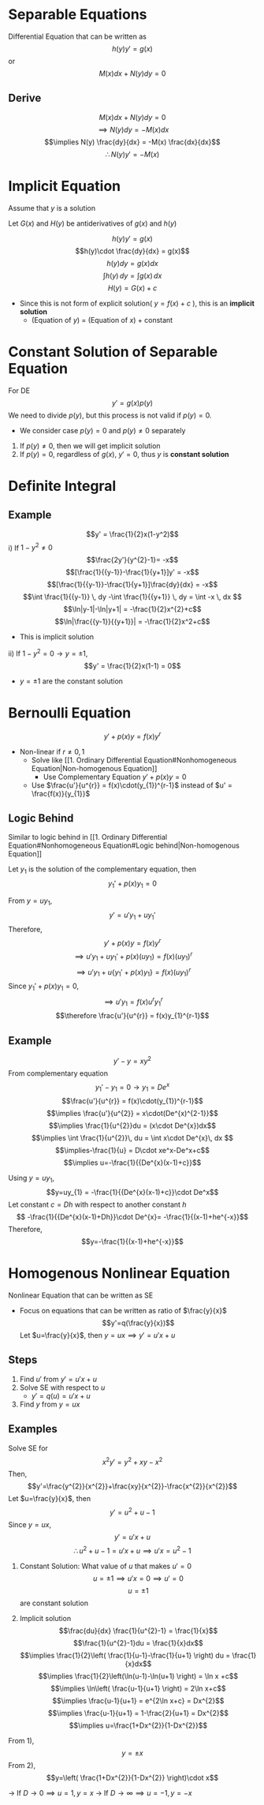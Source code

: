 # Separable Equations

Differential Equation that can be written as 
$$h(y)y' = g(x)$$
or
$$M(x)dx+N(y)dy=0$$
## Derive
$$M(x)dx+N(y)dy=0$$
$$\implies N(y)dy = -M(x)dx$$
$$\implies N(y) \frac{dy}{dx} = -M(x) \frac{dx}{dx}$$
$$\therefore N(y)y' = -M(x)$$
# Implicit Equation
Assume that $y$ is a solution

Let $G(x)$ and $H(y)$ be antiderivatives of $g(x)$ and $h(y)$

$$h(y)y' = g(x)$$
$$h(y)\cdot \frac{dy}{dx} = g(x)$$
$$h(y)dy = g(x)dx$$
$$\int h(y) \, dy  = \int g(x) \, dx $$
$$H(y) = G(x)+c$$
- Since this is not form of explicit solution( $y=f(x)+c$ ), this is an **implicit solution**
	- (Equation of $y$) = (Equation of $x$) + constant

# Constant Solution of Separable Equation
For DE
$$y' = g(x)p(y)$$
We need to divide $p(y)$, but this process is not valid if $p(y)=0$.
- We consider case $p(y)=0$ and $p(y)\neq 0$ separately

1. If $p(y)\neq 0$, then we will get implicit solution
2. If $p(y)=0$, regardless of $g(x)$, $y'=0$, thus $y$ is **constant solution**

# Definite Integral


## Example
$$y' = \frac{1}{2}x(1-y^2)$$
i) If $1-y^2\neq 0$
$$\frac{2y'}{y^{2}-1}= -x$$
$$[\frac{1}{{y-1}}-\frac{1}{y+1}]y' = -x$$
$$[\frac{1}{{y-1}}-\frac{1}{y+1}]\frac{dy}{dx} = -x$$
$$\int \frac{1}{{y-1}} \, dy -\int \frac{1}{{y+1}} \, dy  = \int -x \, dx $$
$$\ln|y-1|-\ln|y+1| = -\frac{1}{2}x^{2}+c$$
$$\ln|\frac{{y-1}}{{y+1}}| = -\frac{1}{2}x^2+c$$
- This is implicit solution

ii) If $1-y^{2}=0\longrightarrow y=\pm 1$, 
$$y' = \frac{1}{2}x(1-1) = 0$$
- $y=\pm 1$ are the constant solution



# Bernoulli Equation

$$y'+p(x)y = f(x)y^r$$
- Non-linear if $r\neq0,1$
	- Solve like [[1. Ordinary Differential Equation#Nonhomogeneous Equation|Non-homogenous Equation]]
		- Use Complementary Equation $y'+p(x)y=0$
	- Use $\frac{u'}{u^{r}} = f(x)\cdot(y_{1})^{r-1}$ instead of $u' = \frac{f(x)}{y_{1}}$

## Logic Behind
Similar to logic behind in [[1. Ordinary Differential Equation#Nonhomogeneous Equation#Logic behind|Non-homogenous Equation]]

Let $y_{1}$ is the solution of the complementary equation, then
$$y_{1}'+p(x)y_{1} = 0$$

From $y=uy_{1}$, 
$$y' = u'y_{1}+uy_{1}'$$
Therefore,
$$y'+p(x)y = f(x)y^r$$
$$\implies  u'y_{1}+uy_{1}'+p(x)(uy_{1}) = f(x)(uy_{1})^r$$
$$\implies u'y_{1}+u\{y_{1}'+p(x)y_{1}\} = f(x)(uy_{1})^r$$
Since $y_{1}'+p(x)y_{1} = 0$,  
$$\implies u'y_{1} = f(x)u^{r}y_{1}^r$$
$$\therefore \frac{u'}{u^{r}} = f(x)y_{1}^{r-1}$$

## Example
$$y'-y = xy^2$$
From complementary equation
$$y_{1}'-y_{1} = 0 \longrightarrow y_{1}=De^x$$
$$\frac{u'}{u^{r}} = f(x)\cdot(y_{1})^{r-1}$$
$$\implies \frac{u'}{u^{2}} = x\cdot(De^{x)^{2-1}}$$
$$\implies \frac{1}{u^{2}}du = (x\cdot De^{x})dx$$
$$\implies \int  \frac{1}{u^{2}}\, du  = \int  x\cdot De^{x}\, dx $$
$$\implies-\frac{1}{u} = D\cdot xe^x-De^x+c$$
$$\implies u=-\frac{1}{{De^{x}(x-1)+c}}$$

Using $y=uy_{1}$, 
$$y=uy_{1} = -\frac{1}{{De^{x}(x-1)+c}}\cdot De^x$$
Let constant $c = Dh$ with respect to another constant $h$
$$ -\frac{1}{{De^{x}(x-1)+Dh}}\cdot De^{x}= -\frac{1}{(x-1)+he^{-x}}$$
Therefore,
$$y=-\frac{1}{(x-1)+he^{-x}}$$






# Homogenous Nonlinear Equation
Nonlinear Equation that can be written as SE
- Focus on equations that can be written as ratio of $\frac{y}{x}$
$$y'=q(\frac{y}{x})$$
Let $u=\frac{y}{x}$, then $y=ux\implies y'=u'x+u$

## Steps
1. Find $u'$ from $y'=u'x+u$
2. Solve SE with respect to $u$
	- $y'=q(u)= u'x+u$
3. Find $y$ from $y=ux$

## Examples
Solve SE for
$$x^{2}y' = y^{2}+xy-x^{2}$$
Then, 
$$y'=\frac{y^{2}}{x^{2}}+\frac{xy}{x^{2}}-\frac{x^{2}}{x^{2}}$$
Let $u=\frac{y}{x}$, then
$$y' = u^{2}+u-1$$
Since $y=ux$, 
$$y'=u'x+u$$
$$\therefore u^{2}+u-1 = u'x+u \implies u'x=u^{2}-1$$
1) Constant Solution: What value of $u$ that makes $u'=0$
$$u=\pm 1 \implies u'x=0 \implies u'=0$$
$$u= \pm 1$$
are constant solution

2) Implicit solution
$$\frac{du}{dx} \frac{1}{u^{2}-1} = \frac{1}{x}$$
$$\frac{1}{u^{2}-1}du = \frac{1}{x}dx$$
$$\implies \frac{1}{2}\left( \frac{1}{u-1}-\frac{1}{u+1} \right) du = \frac{1}{x}dx$$
$$\implies \frac{1}{2}\left(\ln(u-1)-\ln(u+1) \right) = \ln x +c$$
$$\implies \ln\left( \frac{u-1}{u+1} \right) = 2\ln x+c$$
$$\implies \frac{u-1}{u+1} = e^{2\ln x+c} = Dx^{2}$$
$$\implies \frac{u-1}{u+1} = 1-\frac{2}{u+1} = Dx^{2}$$
$$\implies u=\frac{1+Dx^{2}}{1-Dx^{2}}$$

From 1), 
$$y=\pm x$$
From 2),
$$y=\left( \frac{1+Dx^{2}}{1-Dx^{2}} \right)\cdot x$$

$\to$ If $D \to 0 \implies u=1, y=x$
$\to$ If $D\to \infty \implies u=-1, y=-x$

